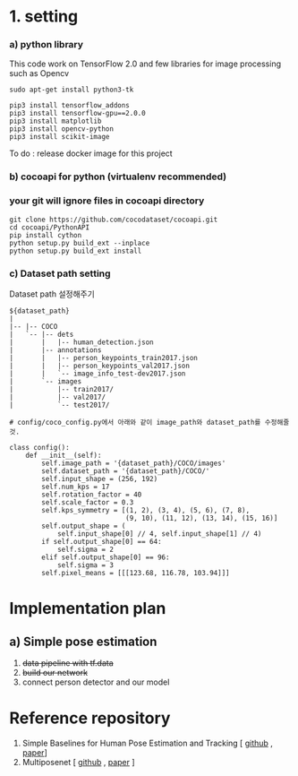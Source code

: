 # 1. setting

### a) python library

This code work on TensorFlow 2.0 and few libraries for image processing such as Opencv

```
sudo apt-get install python3-tk

pip3 install tensorflow_addons
pip3 install tensorflow-gpu==2.0.0
pip3 install matplotlib
pip3 install opencv-python
pip3 install scikit-image
```

To do : release docker image for this project

### b) cocoapi for python (virtualenv recommended)

### your git will ignore files in cocoapi directory

```
git clone https://github.com/cocodataset/cocoapi.git
cd cocoapi/PythonAPI
pip install cython
python setup.py build_ext --inplace
python setup.py build_ext install
```

### c) Dataset path setting

Dataset path 설정해주기

```
${dataset_path}
|
|-- |-- COCO
|   `-- |-- dets
|       |   |-- human_detection.json
|       |-- annotations
|       |   |-- person_keypoints_train2017.json
|       |   |-- person_keypoints_val2017.json
|       |   `-- image_info_test-dev2017.json
|       `-- images
|           |-- train2017/
|           |-- val2017/
|           `-- test2017/
```

```
# config/coco_config.py에서 아래와 같이 image_path와 dataset_path를 수정해줄 것.

class config():
    def __init__(self):
        self.image_path = '{dataset_path}/COCO/images'
        self.dataset_path = '{dataset_path}/COCO/'
        self.input_shape = (256, 192)
        self.num_kps = 17
        self.rotation_factor = 40
        self.scale_factor = 0.3
        self.kps_symmetry = [(1, 2), (3, 4), (5, 6), (7, 8),
                             (9, 10), (11, 12), (13, 14), (15, 16)]
        self.output_shape = (
            self.input_shape[0] // 4, self.input_shape[1] // 4)
        if self.output_shape[0] == 64:
            self.sigma = 2
        elif self.output_shape[0] == 96:
            self.sigma = 3
        self.pixel_means = [[[123.68, 116.78, 103.94]]]
```

# Implementation plan

## a) Simple pose estimation 

1. ~~data pipeline with tf.data~~
2. ~~build our network~~
3. connect person detector and our model



# Reference repository

1. Simple Baselines for Human Pose Estimation and Tracking [ [github](https://github.com/mks0601/TF-SimpleHumanPose) , [paper](https://arxiv.org/abs/1804.06208)]
2. Multiposenet [ [github](https://github.com/murdockhou/MultiPoseNet-tensorflow) , [paper](https://arxiv.org/abs/1807.04067) ]

